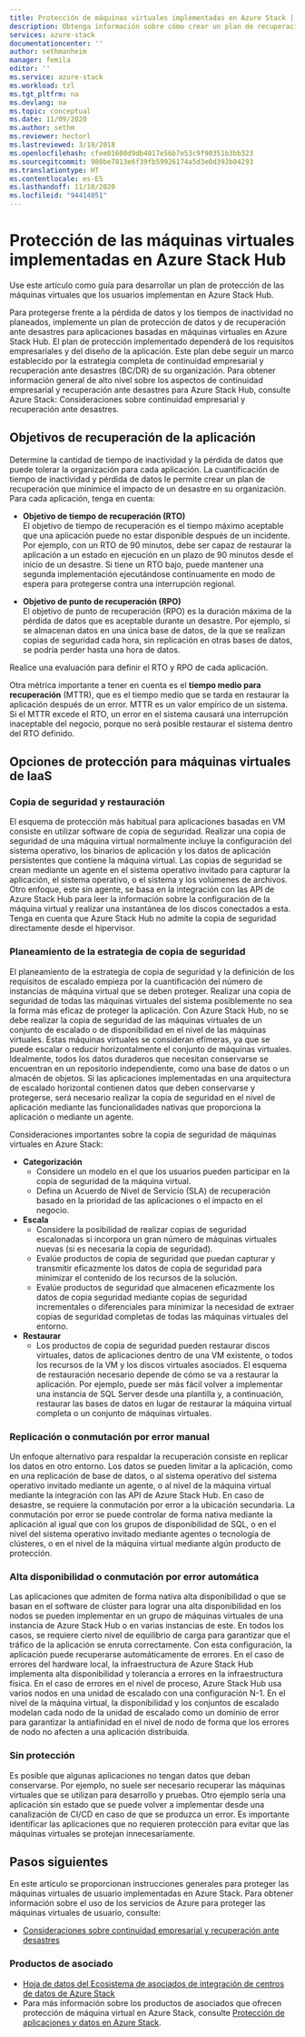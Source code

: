 ```yaml
---
title: Protección de máquinas virtuales implementadas en Azure Stack | Microsoft Docs
description: Obtenga información sobre cómo crear un plan de recuperación para proteger las VM implementadas en Azure Stack de la pérdida de datos y el tiempo de inactividad no planeado.
services: azure-stack
documentationcenter: ''
author: sethmanheim
manager: femila
editor: ''
ms.service: azure-stack
ms.workload: tzl
ms.tgt_pltfrm: na
ms.devlang: na
ms.topic: conceptual
ms.date: 11/09/2020
ms.author: sethm
ms.reviewer: hectorl
ms.lastreviewed: 3/19/2018
ms.openlocfilehash: cfee01600d9db4017e56b7e53c9f90351b3bb323
ms.sourcegitcommit: 980be7813e6f39fb59926174a5d3e0d392b04293
ms.translationtype: HT
ms.contentlocale: es-ES
ms.lasthandoff: 11/10/2020
ms.locfileid: "94414051"
---
```

# <a name="protect-vms-deployed-on-azure-stack-hub"></a>Protección de las máquinas virtuales implementadas en Azure Stack Hub

Use este artículo como guía para desarrollar un plan de protección de las máquinas virtuales que los usuarios implementan en Azure Stack Hub.

Para protegerse frente a la pérdida de datos y los tiempos de inactividad no planeados, implemente un plan de protección de datos y de recuperación ante desastres para aplicaciones basadas en máquinas virtuales en Azure Stack Hub. El plan de protección implementado dependerá de los requisitos empresariales y del diseño de la aplicación. Este plan debe seguir un marco establecido por la estrategia completa de continuidad empresarial y recuperación ante desastres (BC/DR) de su organización. Para obtener información general de alto nivel sobre los aspectos de continuidad empresarial y recuperación ante desastres para Azure Stack Hub, consulte Azure Stack: Consideraciones sobre continuidad empresarial y recuperación ante desastres.

## <a name="application-recovery-objectives"></a>Objetivos de recuperación de la aplicación

Determine la cantidad de tiempo de inactividad y la pérdida de datos que puede tolerar la organización para cada aplicación. La cuantificación de tiempo de inactividad y pérdida de datos le permite crear un plan de recuperación que minimice el impacto de un desastre en su organización. Para cada aplicación, tenga en cuenta:

- **Objetivo de tiempo de recuperación (RTO)** \
    El objetivo de tiempo de recuperación es el tiempo máximo aceptable que una aplicación puede no estar disponible después de un incidente. Por ejemplo, con un RTO de 90 minutos, debe ser capaz de restaurar la aplicación a un estado en ejecución en un plazo de 90 minutos desde el inicio de un desastre. Si tiene un RTO bajo, puede mantener una segunda implementación ejecutándose continuamente en modo de espera para protegerse contra una interrupción regional.

- **Objetivo de punto de recuperación (RPO)** \
    El objetivo de punto de recuperación (RPO) es la duración máxima de la pérdida de datos que es aceptable durante un desastre. Por ejemplo, si se almacenan datos en una única base de datos, de la que se realizan copias de seguridad cada hora, sin replicación en otras bases de datos, se podría perder hasta una hora de datos.

Realice una evaluación para definir el RTO y RPO de cada aplicación.

Otra métrica importante a tener en cuenta es el **tiempo medio para recuperación** (MTTR), que es el tiempo medio que se tarda en restaurar la aplicación después de un error. MTTR es un valor empírico de un sistema. Si el MTTR excede el RTO, un error en el sistema causará una interrupción inaceptable del negocio, porque no será posible restaurar el sistema dentro del RTO definido.

## <a name="protection-options-for-iaas-vms"></a>Opciones de protección para máquinas virtuales de IaaS

### <a name="backup-restore"></a>Copia de seguridad y restauración

El esquema de protección más habitual para aplicaciones basadas en VM consiste en utilizar software de copia de seguridad. Realizar una copia de seguridad de una máquina virtual normalmente incluye la configuración del sistema operativo, los binarios de aplicación y los datos de aplicación persistentes que contiene la máquina virtual. Las copias de seguridad se crean mediante un agente en el sistema operativo invitado para capturar la aplicación, el sistema operativo, o el sistema y los volúmenes de archivos. Otro enfoque, este sin agente, se basa en la integración con las API de Azure Stack Hub para leer la información sobre la configuración de la máquina virtual y realizar una instantánea de los discos conectados a esta. Tenga en cuenta que Azure Stack Hub no admite la copia de seguridad directamente desde el hipervisor.

### <a name="planning-your-backup-strategy"></a>Planeamiento de la estrategia de copia de seguridad

El planeamiento de la estrategia de copia de seguridad y la definición de los requisitos de escalado empieza por la cuantificación del número de instancias de máquina virtual que se deben proteger. Realizar una copia de seguridad de todas las máquinas virtuales del sistema posiblemente no sea la forma más eficaz de proteger la aplicación. Con Azure Stack Hub, no se debe realizar la copia de seguridad de las máquinas virtuales de un conjunto de escalado o de disponibilidad en el nivel de las máquinas virtuales. Estas máquinas virtuales se consideran efímeras, ya que se puede escalar o reducir horizontalmente el conjunto de máquinas virtuales. Idealmente, todos los datos duraderos que necesitan conservarse se encuentran en un repositorio independiente, como una base de datos o un almacén de objetos. Si las aplicaciones implementadas en una arquitectura de escalado horizontal contienen datos que deben conservarse y protegerse, será necesario realizar la copia de seguridad en el nivel de aplicación mediante las funcionalidades nativas que proporciona la aplicación o mediante un agente.

Consideraciones importantes sobre la copia de seguridad de máquinas virtuales en Azure Stack:

- **Categorización**
  - Considere un modelo en el que los usuarios pueden participar en la copia de seguridad de la máquina virtual.
  - Defina un Acuerdo de Nivel de Servicio (SLA) de recuperación basado en la prioridad de las aplicaciones o el impacto en el negocio.
- **Escala**
  - Considere la posibilidad de realizar copias de seguridad escalonadas si incorpora un gran número de máquinas virtuales nuevas (si es necesaria la copia de seguridad).
  - Evalúe productos de copia de seguridad que puedan capturar y transmitir eficazmente los datos de copia de seguridad para minimizar el contenido de los recursos de la solución.
  - Evalúe productos de seguridad que almacenen eficazmente los datos de copia seguridad mediante copias de seguridad incrementales o diferenciales para minimizar la necesidad de extraer copias de seguridad completas de todas las máquinas virtuales del entorno.
- **Restaurar**
  - Los productos de copia de seguridad pueden restaurar discos virtuales, datos de aplicaciones dentro de una VM existente, o todos los recursos de la VM y los discos virtuales asociados. El esquema de restauración necesario depende de cómo se va a restaurar la aplicación. Por ejemplo, puede ser más fácil volver a implementar una instancia de SQL Server desde una plantilla y, a continuación, restaurar las bases de datos en lugar de restaurar la máquina virtual completa o un conjunto de máquinas virtuales.

### <a name="replicationmanual-failover"></a>Replicación o conmutación por error manual

Un enfoque alternativo para respaldar la recuperación consiste en replicar los datos en otro entorno. Los datos se pueden limitar a la aplicación, como en una replicación de base de datos, o al sistema operativo del sistema operativo invitado mediante un agente, o al nivel de la máquina virtual mediante la integración con las API de Azure Stack Hub. En caso de desastre, se requiere la conmutación por error a la ubicación secundaria. La conmutación por error se puede controlar de forma nativa mediante la aplicación al igual que con los grupos de disponibilidad de SQL, o en el nivel del sistema operativo invitado mediante agentes o tecnología de clústeres, o en el nivel de la máquina virtual mediante algún producto de protección.

### <a name="high-availabilityautomatic-failover"></a>Alta disponibilidad o conmutación por error automática

Las aplicaciones que admiten de forma nativa alta disponibilidad o que se basan en el software de clúster para lograr una alta disponibilidad en los nodos se pueden implementar en un grupo de máquinas virtuales de una instancia de Azure Stack Hub o en varias instancias de este. En todos los casos, se requiere cierto nivel de equilibrio de carga para garantizar que el tráfico de la aplicación se enruta correctamente. Con esta configuración, la aplicación puede recuperarse automáticamente de errores. En el caso de errores del hardware local, la infraestructura de Azure Stack Hub implementa alta disponibilidad y tolerancia a errores en la infraestructura física. En el caso de errores en el nivel de proceso, Azure Stack Hub usa varios nodos en una unidad de escalado con una configuración N-1. En el nivel de la máquina virtual, la disponibilidad y los conjuntos de escalado modelan cada nodo de la unidad de escalado como un dominio de error para garantizar la antiafinidad en el nivel de nodo de forma que los errores de nodo no afecten a una aplicación distribuida.

### <a name="no-protection"></a>Sin protección

Es posible que algunas aplicaciones no tengan datos que deban conservarse. Por ejemplo, no suele ser necesario recuperar las máquinas virtuales que se utilizan para desarrollo y pruebas. Otro ejemplo sería una aplicación sin estado que se puede volver a implementar desde una canalización de CI/CD en caso de que se produzca un error. Es importante identificar las aplicaciones que no requieren protección para evitar que las máquinas virtuales se protejan innecesariamente.

<!-- ## Recommended topologies

Important considerations for your Azure Stack deployment: -->

## <a name="next-steps"></a>Pasos siguientes

En este artículo se proporcionan instrucciones generales para proteger las máquinas virtuales de usuario implementadas en Azure Stack. Para obtener información sobre el uso de los servicios de Azure para proteger las máquinas virtuales de usuario, consulte:

- [Consideraciones sobre continuidad empresarial y recuperación ante desastres](https://aka.ms/azurestackbcdrconsiderationswp)

### <a name="partner-products"></a>Productos de asociado

- [Hoja de datos del Ecosistema de asociados de integración de centros de datos de Azure Stack](https://aka.ms/azurestackbcdrpartners)
- Para más información sobre los productos de asociados que ofrecen protección de máquina virtual en Azure Stack, consulte [Protección de aplicaciones y datos en Azure Stack](https://azure.microsoft.com/blog/protecting-applications-and-data-on-azure-stack/).
